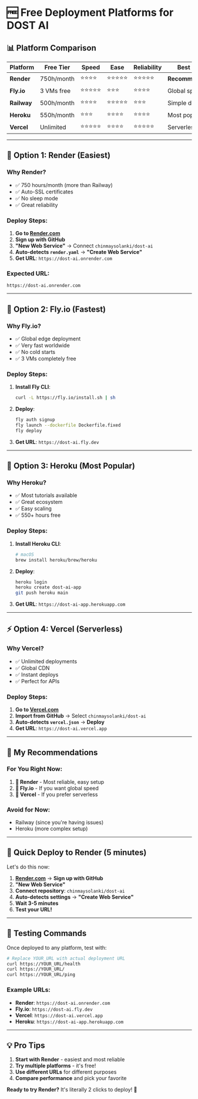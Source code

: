 # 🆓 Free Deployment Platforms for DOST AI

## 📊 Platform Comparison

| Platform | Free Tier | Speed | Ease | Reliability | Best For |
|----------|-----------|-------|------|-------------|----------|
| **Render** | 750h/month | ⭐⭐⭐⭐ | ⭐⭐⭐⭐⭐ | ⭐⭐⭐⭐⭐ | **Recommended** |
| **Fly.io** | 3 VMs free | ⭐⭐⭐⭐⭐ | ⭐⭐⭐ | ⭐⭐⭐⭐ | Global speed |
| **Railway** | 500h/month | ⭐⭐⭐⭐ | ⭐⭐⭐⭐⭐ | ⭐⭐⭐ | Simple deploys |
| **Heroku** | 550h/month | ⭐⭐⭐ | ⭐⭐⭐⭐ | ⭐⭐⭐⭐ | Most popular |
| **Vercel** | Unlimited | ⭐⭐⭐⭐⭐ | ⭐⭐⭐⭐ | ⭐⭐⭐⭐⭐ | Serverless |

---

## 🎨 **Option 1: Render (Easiest)**

### Why Render?
- ✅ 750 hours/month (more than Railway)
- ✅ Auto-SSL certificates
- ✅ No sleep mode
- ✅ Great reliability

### Deploy Steps:
1. **Go to [Render.com](https://render.com)**
2. **Sign up with GitHub**
3. **"New Web Service"** → Connect `chinmaysolanki/dost-ai`
4. **Auto-detects `render.yaml`** → **"Create Web Service"**
5. **Get URL**: `https://dost-ai.onrender.com`

### Expected URL:
```
https://dost-ai.onrender.com
```

---

## 🚀 **Option 2: Fly.io (Fastest)**

### Why Fly.io?
- ✅ Global edge deployment
- ✅ Very fast worldwide
- ✅ No cold starts
- ✅ 3 VMs completely free

### Deploy Steps:
1. **Install Fly CLI**:
   ```bash
   curl -L https://fly.io/install.sh | sh
   ```

2. **Deploy**:
   ```bash
   fly auth signup
   fly launch --dockerfile Dockerfile.fixed
   fly deploy
   ```

3. **Get URL**: `https://dost-ai.fly.dev`

---

## 🔧 **Option 3: Heroku (Most Popular)**

### Why Heroku?
- ✅ Most tutorials available
- ✅ Great ecosystem
- ✅ Easy scaling
- ✅ 550+ hours free

### Deploy Steps:
1. **Install Heroku CLI**:
   ```bash
   # macOS
   brew install heroku/brew/heroku
   ```

2. **Deploy**:
   ```bash
   heroku login
   heroku create dost-ai-app
   git push heroku main
   ```

3. **Get URL**: `https://dost-ai-app.herokuapp.com`

---

## ⚡ **Option 4: Vercel (Serverless)**

### Why Vercel?
- ✅ Unlimited deployments
- ✅ Global CDN
- ✅ Instant deploys
- ✅ Perfect for APIs

### Deploy Steps:
1. **Go to [Vercel.com](https://vercel.com)**
2. **Import from GitHub** → Select `chinmaysolanki/dost-ai`
3. **Auto-detects `vercel.json`** → **Deploy**
4. **Get URL**: `https://dost-ai.vercel.app`

---

## 🎯 **My Recommendations**

### **For You Right Now:**
1. **🥇 Render** - Most reliable, easy setup
2. **🥈 Fly.io** - If you want global speed
3. **🥉 Vercel** - If you prefer serverless

### **Avoid for Now:**
- Railway (since you're having issues)
- Heroku (more complex setup)

---

## 🚀 **Quick Deploy to Render (5 minutes)**

Let's do this now:

1. **[Render.com](https://render.com)** → **Sign up with GitHub**
2. **"New Web Service"**
3. **Connect repository**: `chinmaysolanki/dost-ai`
4. **Auto-detects settings** → **"Create Web Service"**
5. **Wait 3-5 minutes**
6. **Test your URL!**

---

## 🧪 **Testing Commands**

Once deployed to any platform, test with:

```bash
# Replace YOUR_URL with actual deployment URL
curl https://YOUR_URL/health
curl https://YOUR_URL/
curl https://YOUR_URL/ping
```

### Example URLs:
- **Render**: `https://dost-ai.onrender.com`
- **Fly.io**: `https://dost-ai.fly.dev`
- **Vercel**: `https://dost-ai.vercel.app`
- **Heroku**: `https://dost-ai-app.herokuapp.com`

---

## 💡 **Pro Tips**

1. **Start with Render** - easiest and most reliable
2. **Try multiple platforms** - it's free!
3. **Use different URLs** for different purposes
4. **Compare performance** and pick your favorite

**Ready to try Render?** It's literally 2 clicks to deploy! 🎉 